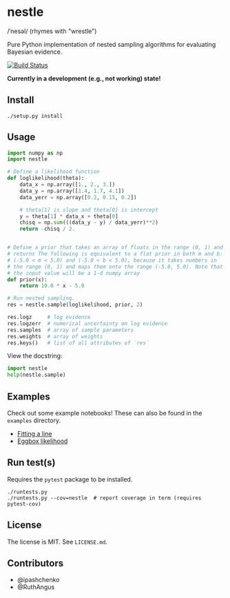 nestle
======

/ˈnesəl/ (rhymes with "wrestle")

Pure Python implementation of nested sampling algorithms for
evaluating Bayesian evidence.

[![Build Status](https://api.travis-ci.org/kbarbary/nestle.svg)](https://travis-ci.org/kbarbary/nestle)

**Currently in a development (e.g., not working) state!**

Install
-------

```
./setup.py install
```


Usage
-----

```python
import numpy as np
import nestle

# Define a likelihood function
def loglikelihood(theta):
    data_x = np.array([1., 2., 3.])
    data_y = np.array([1.4, 1.7, 4.1])
    data_yerr = np.array([0.2, 0.15, 0.2])

    # theta[1] is slope and theta[0] is intercept
    y = theta[1] * data_x + theta[0]
    chisq = np.sum(((data_y - y) / data_yerr)**2)
    return -chisq / 2.


# Define a prior that takes an array of floats in the range (0, 1) and
# returns The following is equivalent to a flat prior in both m and b:
# (-5.0 < m < 5.0) and (-5.0 < b < 5.0), because it takes numbers in
# the range (0, 1) and maps them onto the range (-5.0, 5.0). Note that
# the input value will be a 1-d numpy array
def prior(x):
    return 10.0 * x - 5.0

# Run nested sampling.
res = nestle.sample(loglikelihood, prior, 2)

res.logz     # log evidence
res.logzerr  # numerical uncertainty on log evidence
res.samples  # array of sample parameters
res.weights  # array of weights
res.keys()   # list of all attributes of `res`
```

View the docstring:

```python
import nestle
help(nestle.sample)
```


Examples
--------

Check out some example notebooks! These can also be found in the `examples`
directory.

* [Fitting a line](http://nbviewer.ipython.org/github/kbarbary/nestle/tree/master/examples/line.ipynb)
* [Eggbox likelihood](http://nbviewer.ipython.org/github/kbarbary/nestle/tree/master/examples/eggbox.ipynb)


Run test(s)
-----------
Requires the `pytest` package to be installed.

```
./runtests.py
./runtests.py --cov=nestle  # report coverage in term (requires pytest-cov)
```

License
-------

The license is MIT. See `LICENSE.md`.

Contributors
------------

- @ipashchenko
- @RuthAngus
